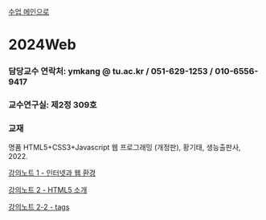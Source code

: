 [수업 메인으로](https://github.com/dknife/dknife.github.io/wiki/Lecture_Homepage)

# 2024Web

### 담당교수 연락처: ymkang @ tu.ac.kr / 051-629-1253 / 010-6556-9417

### 교수연구실: 제2정 309호

### 교재

명품 HTML5+CSS3+Javascript 웹 프로그래밍 (개정판), 황기태, 생능출판사, 2022.

[강의노트 1 - 인터넷과 웹 환경](https://github.com/dknife/2024Web/raw/main/LectureNotes/%EC%9B%B9%20%ED%94%84%EB%A1%9C%EA%B7%B8%EB%9E%98%EB%B0%8D%20%EA%B0%95%EC%9D%98%EB%85%B8%ED%8A%B8%201.pdf)

[강의노트 2 - HTML5 소개](https://github.com/dknife/2024Web/raw/main/LectureNotes/%EA%B0%95%EC%9D%98%EB%85%B8%ED%8A%B82_HTML%EA%B8%B0%EC%B4%88.pdf)

[강의노트 2-2 - tags](https://github.com/dknife/2024Web/raw/main/LectureNotes/%EA%B0%95%EC%9D%98%EB%85%B8%ED%8A%B82_2_Tags.pdf)
